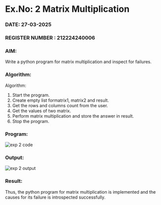 # Ex.No: 2   Matrix Multiplication 

### DATE: 27-03-2025

### REGISTER NUMBER : 212224240006 

### AIM: 

Write a python program for matrix multiplication and inspect for failures.
 
### Algorithm:

Algorithm:
1. Start the program.
2. Create empty list formatrix1, matrix2 and result.
3. Get the rows and columns count from the user.
4. Get the values of two matrix.
5. Perform matrix multiplication and store the answer in result.
6. Stop the program.
### Program:


![exp 2 code](https://github.com/user-attachments/assets/16807c89-9917-416c-84b3-a3babc3fc7ae)














### Output:


![exp 2 output](https://github.com/user-attachments/assets/a69821ca-6c7b-4ea2-abd8-9e72c0016f0f)







### Result:
Thus, the python program for matrix multiplication is implemented and the causes for its failure is introspected successfully.

